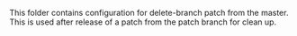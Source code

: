This folder contains configuration for delete-branch patch from the master. This is used after release of a patch from the patch branch for clean up.
